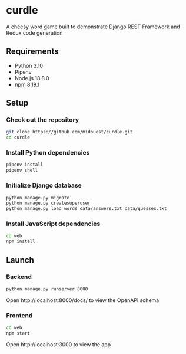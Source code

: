 # curdle

A cheesy word game built to demonstrate Django REST Framework and Redux code generation

## Requirements

- Python 3.10
- Pipenv
- Node.js 18.8.0
- npm 8.19.1

## Setup

### Check out the repository

```bash
git clone https://github.com/midouest/curdle.git
cd curdle
```

### Install Python dependencies

```bash
pipenv install
pipenv shell
```

### Initialize Django database

```bash
python manage.py migrate
python manage.py createsuperuser
python manage.py load_words data/answers.txt data/guesses.txt
```

### Install JavaScript dependencies

```bash
cd web
npm install
```

## Launch

### Backend

```bash
python manage.py runserver 8000
```

Open http://localhost:8000/docs/ to view the OpenAPI schema

### Frontend

```bash
cd web
npm start
```

Open http://localhost:3000 to view the app
